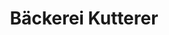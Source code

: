 ---
title: "Bäckerei Kutterer"
url: /sachsenheim/baeckerei-kutterer-konrad-zuse-strasse/
shop: Bäckerei
---